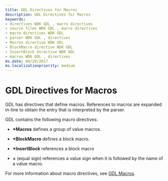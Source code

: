 ```yaml
---
title: GDL Directives for Macros
description: GDL Directives for Macros
keywords:
- directives WDK GDL , macro directives
- source files WDK GDL , macro directives
- macro directives WDK GDL
- parser WDK GDL , directives
- Macros directive WDK GDL
- BlockMacro directive WDK GDL
- InsertBlock directive WDK GDL
- macros WDK GDL , directives
ms.date: 04/20/2017
ms.localizationpriority: medium
---
```


# GDL Directives for Macros


GDL has directives that define macros. References to macros are expanded in-line to obtain the entry that is interpreted by the parser.

GDL contains the following macro directives:

-   **\*Macros** defines a group of value macros.

-   **\*BlockMacro** defines a block macro.

-   **\*InsertBlock** references a block macro

-   **=** (equal sign) references a value sign when it is followed by the name of a value macro.

For more information about macro directives, see [GDL Macros](gdl-macros.md).

 

 




